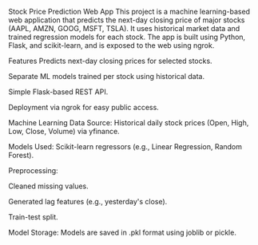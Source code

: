 Stock Price Prediction Web App
This project is a machine learning-based web application that predicts the next-day closing price of major stocks (AAPL, AMZN, GOOG, MSFT, TSLA). It uses historical market data and trained regression models for each stock. The app is built using Python, Flask, and scikit-learn, and is exposed to the web using ngrok.

Features
Predicts next-day closing prices for selected stocks.

Separate ML models trained per stock using historical data.

Simple Flask-based REST API.

Deployment via ngrok for easy public access.

 Machine Learning
Data Source: Historical daily stock prices (Open, High, Low, Close, Volume) via yfinance.

Models Used: Scikit-learn regressors (e.g., Linear Regression, Random Forest).

Preprocessing:

Cleaned missing values.

Generated lag features (e.g., yesterday's close).

Train-test split.

Model Storage: Models are saved in .pkl format using joblib or pickle.
